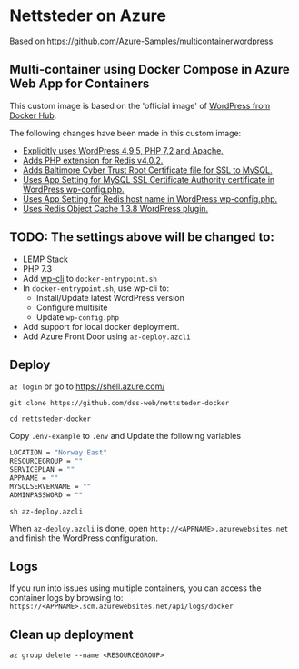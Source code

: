 
# Nettsteder on Azure

Based on https://github.com/Azure-Samples/multicontainerwordpress

## Multi-container using Docker Compose in Azure Web App for Containers
This custom image is based on the 'official image' of [WordPress from Docker Hub](https://hub.docker.com/_/wordpress/).

The following changes have been made in this custom image:
* [Explicitly uses WordPress 4.9.5, PHP 7.2 and Apache.]()
* [Adds PHP extension for Redis v4.0.2.]()
* [Adds Baltimore Cyber Trust Root Certificate file for SSL to MySQL.]()
* [Uses App Setting for MySQL SSL Certificate Authority certificate in WordPress wp-config.php.]()
* [Uses App Setting for Redis host name in WordPress wp-config.php.]()
* [Uses Redis Object Cache 1.3.8 WordPress plugin.]()

## TODO: The settings above will be changed to:

* LEMP Stack
* PHP 7.3
* Add [wp-cli](https://make.wordpress.org/cli/handbook/installing/) to `docker-entrypoint.sh`
* In `docker-entrypoint.sh`, use wp-cli to:
	* Install/Update latest WordPress version
	* Configure multisite
	* Update `wp-config.php`
* Add support for local docker deployment.
* Add Azure Front Door using `az-deploy.azcli`


## Deploy

`az login` or go to https://shell.azure.com/

`git clone https://github.com/dss-web/nettsteder-docker`

`cd nettsteder-docker`

Copy `.env-example` to `.env` and Update the following variables

```sh
LOCATION = "Norway East"
RESOURCEGROUP = ""
SERVICEPLAN = ""
APPNAME = ""
MYSQLSERVERNAME = ""
ADMINPASSWORD = ""
```

`sh az-deploy.azcli`

When `az-deploy.azcli` is done, open `http://<APPNAME>.azurewebsites.net` and finish the WordPress configuration.

## Logs

If you run into issues using multiple containers, you can access the container logs by browsing to: `https://<APPNAME>.scm.azurewebsites.net/api/logs/docker`

## Clean up deployment

`az group delete --name <RESOURCEGROUP>`